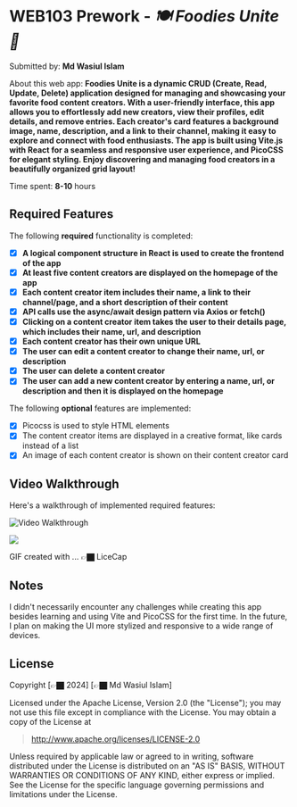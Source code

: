 # WEB103 Prework - *🍽️ Foodies Unite 🍲*

Submitted by: **Md Wasiul Islam**

About this web app: **Foodies Unite is a dynamic CRUD (Create, Read, Update, Delete) application designed for managing and showcasing your favorite food content creators. With a user-friendly interface, this app allows you to effortlessly add new creators, view their profiles, edit details, and remove entries. Each creator's card features a background image, name, description, and a link to their channel, making it easy to explore and connect with food enthusiasts. The app is built using Vite.js with React for a seamless and responsive user experience, and PicoCSS for elegant styling. Enjoy discovering and managing food creators in a beautifully organized grid layout!**

Time spent: **8-10** hours

## Required Features

The following **required** functionality is completed:

<!-- 👉🏿👉🏿👉🏿 Make sure to check off completed functionality below -->
- [x] **A logical component structure in React is used to create the frontend of the app**
- [x] **At least five content creators are displayed on the homepage of the app**
- [x] **Each content creator item includes their name, a link to their channel/page, and a short description of their content**
- [x] **API calls use the async/await design pattern via Axios or fetch()**
- [x] **Clicking on a content creator item takes the user to their details page, which includes their name, url, and description**
- [x] **Each content creator has their own unique URL**
- [x] **The user can edit a content creator to change their name, url, or description**
- [x] **The user can delete a content creator**
- [x] **The user can add a new content creator by entering a name, url, or description and then it is displayed on the homepage**

The following **optional** features are implemented:

- [x] Picocss is used to style HTML elements
- [x] The content creator items are displayed in a creative format, like cards instead of a list
- [x] An image of each content creator is shown on their content creator card

## Video Walkthrough

Here's a walkthrough of implemented required features:

<img src='https://i.imgur.com/oSyGS3R.gif' title='Video Walkthrough' width='' alt='Video Walkthrough' />

![](https://github.com/Gifs-Hub/blob/master/codepath-web103-prework.gif)

<!-- Replace this with whatever GIF tool you used! -->
GIF created with ...  👉🏿 LiceCap
<!-- Recommended tools:
[Kap](https://getkap.co/) for macOS
[ScreenToGif](https://www.screentogif.com/) for Windows
[peek](https://github.com/phw/peek) for Linux. -->

## Notes

I didn't necessarily encounter any challenges while creating this app besides learning and using Vite and PicoCSS for the first time. In the future, I plan on making the UI more stylized and responsive to a wide range of devices.

## License

Copyright [👉🏿 2024] [👉🏿 Md Wasiul Islam]

Licensed under the Apache License, Version 2.0 (the "License"); you may not use this file except in compliance with the License. You may obtain a copy of the License at

> http://www.apache.org/licenses/LICENSE-2.0

Unless required by applicable law or agreed to in writing, software distributed under the License is distributed on an "AS IS" BASIS, WITHOUT WARRANTIES OR CONDITIONS OF ANY KIND, either express or implied. See the License for the specific language governing permissions and limitations under the License.
